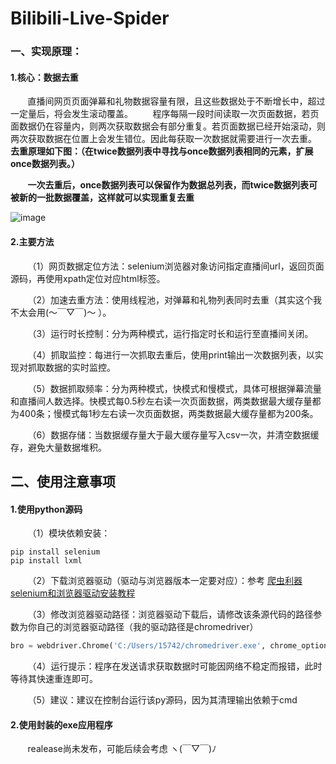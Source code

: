 # Bilibili-Live-Spider
### 一、实现原理：
#### 1.核心：数据去重
&nbsp;&nbsp;&nbsp;&nbsp;&nbsp;&nbsp;&nbsp;直播间网页页面弹幕和礼物数据容量有限，且这些数据处于不断增长中，超过一定量后，将会发生滚动覆盖。
&nbsp;&nbsp;&nbsp;&nbsp;&nbsp;&nbsp;&nbsp;程序每隔一段时间读取一次页面数据，若页面数据仍在容量内，则两次获取数据会有部分重复。若页面数据已经开始滚动，则两次获取数据在位置上会发生错位。因此每获取一次数据就需要进行一次去重。 **去重原理如下图：（在twice数据列表中寻找与once数据列表相同的元素，扩展once数据列表。）**

&nbsp;&nbsp;&nbsp;&nbsp;&nbsp;&nbsp;&nbsp;**一次去重后，once数据列表可以保留作为数据总列表，而twice数据列表可被新的一批数据覆盖，这样就可以实现重复去重**

![image](https://github.com/AiCorein/bilibili-Bilibili-Live-Spider/blob/main/img/remove_repeat.png)
#### 2.主要方法
&nbsp;&nbsp;&nbsp;&nbsp;&nbsp;&nbsp;&nbsp;（1）网页数据定位方法：selenium浏览器对象访问指定直播间url，返回页面源码，再使用xpath定位对应html标签。

&nbsp;&nbsp;&nbsp;&nbsp;&nbsp;&nbsp;&nbsp;（2）加速去重方法：使用线程池，对弹幕和礼物列表同时去重（其实这个我不太会用(～￣▽￣)～ ）。

&nbsp;&nbsp;&nbsp;&nbsp;&nbsp;&nbsp;&nbsp;（3）运行时长控制：分为两种模式，运行指定时长和运行至直播间关闭。

&nbsp;&nbsp;&nbsp;&nbsp;&nbsp;&nbsp;&nbsp;（4）抓取监控：每进行一次抓取去重后，使用print输出一次数据列表，以实现对抓取数据的实时监控。

&nbsp;&nbsp;&nbsp;&nbsp;&nbsp;&nbsp;&nbsp;（5）数据抓取频率：分为两种模式，快模式和慢模式，具体可根据弹幕流量和直播间人数选择。快模式每0.5秒左右读一次页面数据，两类数据最大缓存量都为400条；慢模式每1秒左右读一次页面数据，两类数据最大缓存量都为200条。

&nbsp;&nbsp;&nbsp;&nbsp;&nbsp;&nbsp;&nbsp;（6）数据存储：当数据缓存量大于最大缓存量写入csv一次，并清空数据缓存，避免大量数据堆积。

## 二、使用注意事项
#### 1.使用python源码
&nbsp;&nbsp;&nbsp;&nbsp;&nbsp;&nbsp;&nbsp;（1）模块依赖安装：
```shell
pip install selenium
pip install lxml
```
&nbsp;&nbsp;&nbsp;&nbsp;&nbsp;&nbsp;&nbsp;（2）下载浏览器驱动（驱动与浏览器版本一定要对应）：参考 [爬虫利器selenium和浏览器驱动安装教程](https://blog.csdn.net/qq_44032277/article/details/105793873)

&nbsp;&nbsp;&nbsp;&nbsp;&nbsp;&nbsp;&nbsp;（3）修改浏览器驱动路径：浏览器驱动下载后，请修改该条源代码的路径参数为你自己的浏览器驱动路径（我的驱动路径是chromedriver）
```python
bro = webdriver.Chrome('C:/Users/15742/chromedriver.exe', chrome_options = chrome_options)
```

&nbsp;&nbsp;&nbsp;&nbsp;&nbsp;&nbsp;&nbsp;（4）运行提示：程序在发送请求获取数据时可能因网络不稳定而报错，此时等待其快速重连即可。

&nbsp;&nbsp;&nbsp;&nbsp;&nbsp;&nbsp;&nbsp;（5）建议：建议在控制台运行该py源码，因为其清理输出依赖于cmd

#### 2.使用封装的exe应用程序
&nbsp;&nbsp;&nbsp;&nbsp;&nbsp;&nbsp;&nbsp;realease尚未发布，可能后续会考虑
ヽ(￣▽￣)ﾉ
